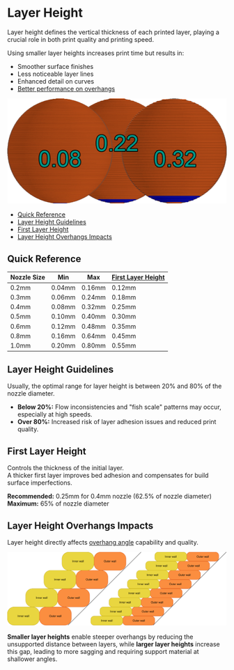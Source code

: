 # Layer Height

Layer height defines the vertical thickness of each printed layer, playing a crucial role in both print quality and printing speed.

Using smaller layer heights increases print time but results in:

- Smoother surface finishes
- Less noticeable layer lines
- Enhanced detail on curves
- [Better performance on overhangs](#layer-height-overhangs-impacts)

![layer-height-spheres](https://github.com/SoftFever/OrcaSlicer/blob/main/doc/images/Precision/layer-height-spheres.png?raw=true)

- [Quick Reference](#quick-reference)
- [Layer Height Guidelines](#layer-height-guidelines)
- [First Layer Height](#first-layer-height)
- [Layer Height Overhangs Impacts](#layer-height-overhangs-impacts)

## Quick Reference

| Nozzle Size | Min    | Max    | [First Layer Height](#first-layer-height) |
|-------------|--------|--------|-------------------------------------------|
| 0.2mm       | 0.04mm | 0.16mm | 0.12mm                                    |
| 0.3mm       | 0.06mm | 0.24mm | 0.18mm                                    |
| 0.4mm       | 0.08mm | 0.32mm | 0.25mm                                    |
| 0.5mm       | 0.10mm | 0.40mm | 0.30mm                                    |
| 0.6mm       | 0.12mm | 0.48mm | 0.35mm                                    |
| 0.8mm       | 0.16mm | 0.64mm | 0.45mm                                    |
| 1.0mm       | 0.20mm | 0.80mm | 0.55mm                                    |

## Layer Height Guidelines

Usually, the optimal range for layer height is between 20% and 80% of the nozzle diameter.

- **Below 20%:** Flow inconsistencies and "fish scale" patterns may occur, especially at high speeds.
- **Over 80%:** Increased risk of layer adhesion issues and reduced print quality.

## First Layer Height

Controls the thickness of the initial layer.  
A thicker first layer improves bed adhesion and compensates for build surface imperfections.

**Recommended:** 0.25mm for 0.4mm nozzle (62.5% of nozzle diameter)  
**Maximum:** 65% of nozzle diameter

## Layer Height Overhangs Impacts

Layer height directly affects [overhang angle](quality_settings_overhangs#maximum-angle) capability and quality.

![layer-height](https://github.com/SoftFever/OrcaSlicer/blob/main/doc/images/Precision/layer-height.svg?raw=true)

**Smaller layer heights** enable steeper overhangs by reducing the unsupported distance between layers, while **larger layer heights** increase this gap, leading to more sagging and requiring support material at shallower angles.
